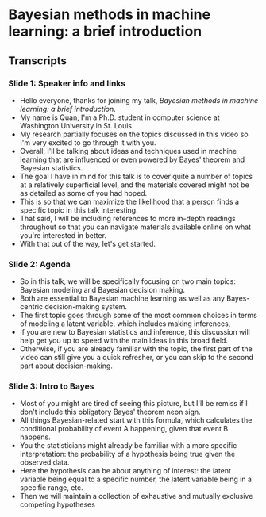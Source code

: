 # Bayesian methods in machine learning: a brief introduction
## Transcripts

### Slide 1: Speaker info and links
- Hello everyone, thanks for joining my talk, _Bayesian methods in machine learning: a brief introduction_.
- My name is Quan, I'm a Ph.D. student in computer science at Washington University in St. Louis.
- My research partially focuses on the topics discussed in this video so I'm very excited to go through it with you.
- Overall, I'll be talking about ideas and techniques used in machine learning that are influenced or even powered by Bayes' theorem and Bayesian statistics.
- The goal I have in mind for this talk is to cover quite a number of topics at a relatively superficial level, and the materials covered might not be as detailed as some of you had hoped.
- This is so that we can maximize the likelihood that a person finds a specific topic in this talk interesting.
- That said, I will be including references to more in-depth readings throughout so that you can navigate materials available online on what you're interested in better.
- With that out of the way, let's get started.

### Slide 2: Agenda
- So in this talk, we will be specifically focusing on two main topics: Bayesian modeling and Bayesian decision making.
- Both are essential to Bayesian machine learning as well as any Bayes-centric decision-making system.
- The first topic goes through some of the most common choices in terms of modeling a latent variable, which includes making inferences,
- If you are new to Bayesian statistics and inference, this discussion will help get you up to speed with the main ideas in this broad field.
- Otherwise, if you are already familiar with the topic, the first part of the video can still give you a quick refresher, or you can skip to the second part about decision-making.

### Slide 3: Intro to Bayes
- Most of you might are tired of seeing this picture, but I'll be remiss if I don't include this obligatory Bayes' theorem neon sign.
- All things Bayesian-related start with this formula, which calculates the conditional probability of event A happening, given that event B happens.
- You the statisticians might already be familiar with a more specific interpretation: the probability of a hypothesis being true given the observed data.
- Here the hypothesis can be about anything of interest: the latent variable being equal to a specific number, the latent variable being in a specific range, etc.
- Then we will maintain a collection of exhaustive and mutually exclusive competing hypotheses
